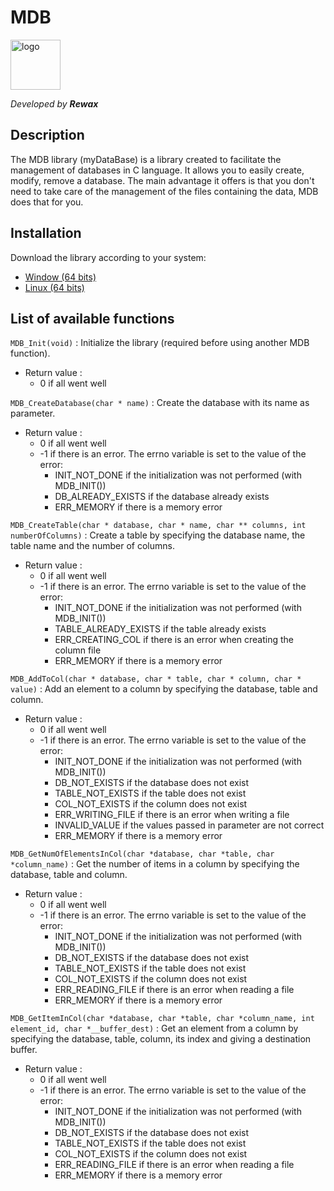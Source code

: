 # **MDB**

<img src="https://rewax61.alwaysdata.net/logo.ico" alt="logo" width="80"> <!--Logo-->  

*Developed by **Rewax***

## Description
The MDB library (myDataBase) is a library created to facilitate the management of databases in C language. It allows you to easily create, modify, remove a database. The main advantage it offers is that you don't need to take care of the management of the files containing the data, MDB does that for you.

## Installation
Download the library according to your system:  
* [Window (64 bits)](https://rewax61.alwaysdata.net/MDB-lib_Win_64.zip)
* [Linux (64 bits)](https://rewax61.alwaysdata.net/MDB-lib_Linux_64.zip)

## List of available functions

`MDB_Init(void)` : Initialize the library (required before using another MDB function).
* Return value :  
    - 0 if all went well

`MDB_CreateDatabase(char * name)` : Create the database with its name as parameter.
* Return value :
    - 0 if all went well
    - -1 if there is an error. The errno variable is set to the value of the error:
        - INIT_NOT_DONE if the initialization was not performed (with MDB_INIT())
        - DB_ALREADY_EXISTS if the database already exists
        - ERR_MEMORY if there is a memory error

`MDB_CreateTable(char * database, char * name, char ** columns, int numberOfColumns)` : Create a table by specifying the database name, the table name and the number of columns.
* Return value :
    - 0 if all went well
    - -1 if there is an error. The errno variable is set to the value of the error:
        - INIT_NOT_DONE if the initialization was not performed (with MDB_INIT())
        - TABLE_ALREADY_EXISTS if the table already exists
        - ERR_CREATING_COL if there is an error when creating the column file
        - ERR_MEMORY if there is a memory error

`MDB_AddToCol(char * database, char * table, char * column, char * value)` : Add an element to a column by specifying the database, table and column.
* Return value :
    - 0 if all went well
    - -1 if there is an error. The errno variable is set to the value of the error:
        - INIT_NOT_DONE if the initialization was not performed (with MDB_INIT())
        - DB_NOT_EXISTS if the database does not exist
        - TABLE_NOT_EXISTS if the table does not exist
        - COL_NOT_EXISTS if the column does not exist
        - ERR_WRITING_FILE if there is an error when writing a file
        - INVALID_VALUE if the values passed in parameter are not correct
        - ERR_MEMORY if there is a memory error

`MDB_GetNumOfElementsInCol(char *database, char *table, char *column_name)` : Get the number of items in a column by specifying the database, table and column.
* Return value :
    - 0 if all went well
    - -1 if there is an error. The errno variable is set to the value of the error:
        - INIT_NOT_DONE if the initialization was not performed (with MDB_INIT())
        - DB_NOT_EXISTS if the database does not exist
        - TABLE_NOT_EXISTS if the table does not exist
        - COL_NOT_EXISTS if the column does not exist
        - ERR_READING_FILE if there is an error when reading a file
        - ERR_MEMORY if there is a memory error

`MDB_GetItemInCol(char *database, char *table, char *column_name, int element_id, char *__buffer_dest)` : Get an element from a column by specifying the database, table, column, its index and giving a destination buffer.
* Return value :
    - 0 if all went well
    - -1 if there is an error. The errno variable is set to the value of the error:
        - INIT_NOT_DONE if the initialization was not performed (with MDB_INIT())
        - DB_NOT_EXISTS if the database does not exist
        - TABLE_NOT_EXISTS if the table does not exist
        - COL_NOT_EXISTS if the column does not exist
        - ERR_READING_FILE if there is an error when reading a file
        - ERR_MEMORY if there is a memory error
